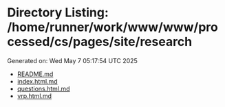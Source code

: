 # Directory Listing: /home/runner/work/www/www/processed/cs/pages/site/research
Generated on: Wed May  7 05:17:54 UTC 2025

- [README.md](README.md)
- [index.html.md](index.html.md)
- [questions.html.md](questions.html.md)
- [vrp.html.md](vrp.html.md)
